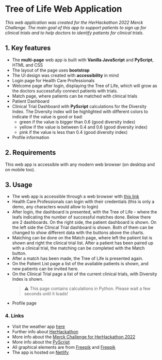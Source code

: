 # Tree of Life Web Application

*This web application was created for the HerHackathon 2022 Merck Challenge. The main goal of this app to support patients to sign up for clinical trials and to help doctors to identify patients for clinical trials.*

## 1. Key features

- The **multi-page** web app is built with **Vanilla JavaScript** and **PyScript**, HTML and CSS
- The layout of the page uses **bootstrap**
- The UI design was created with **accessibility** in mind
- Login page for Health Care Professionals
- Welcome page after login, displaying the Tree of Life, which will grow as the doctors successfully connect patients with trials.
- Match page, where patients can be matched with clinical trials
- Patient Dashboard
- Clinical Trial Dashboard with **PyScript** calculations for the Diversity Index. The Diversity index will be highlighted with different colors to indicate if the value is good or bad: 
    - green if the value is bigger than 0.6 (good diversity index)
  - yellow if the value is between 0.4 and 0.6 (good diversity index)
  - pink if the value is less than 0.4 (good diversity index)
- Profile information

## 2. Requirements

This web app is accessible with any modern web browser (on desktop and on mobile too).

## 3. Usage

- The web app is accessible through a web browser with [this link](https://clever-croquembouche-61c5a6.netlify.app/)
- Health Care Professionals can login with their credentials (this is only a demo, any characters would allow to login)
- After login, the dashboard is presented, with the Tree of Life - where the leafs indicating the number of successful matches done. Below there are 2 dashboards. On the right side, the patient dashboard is shown. On the left side the Clinical Trial dashboard is shown. Both of them can be changed to show different data with the buttons above the charts.
- Matching can be done on the Match page, where left the patient list is shown and right the clinical trial list. After a patient has been paired up with a clinical trial, the matching can be completed with the Match button.
- After a match has been made, the Tree of Life is presented again.
- On the Patient List page a list of the available patients is shown, and new patients can be invited here.
- On the Clinical Trial page a list of the current clinical trials, with Diversity Index is shown.
    > ⚠️ This page contains calculations in Python. Please wait a few seconds until it loads!
- Profile page

### 4. Links

- Visit the weather app [here](https://clever-croquembouche-61c5a6.netlify.app/)
- Further info about [HerHackathon](https://thehackathoncompany.com/herhackathon/)
- More info about the [Merck Challenge for HerHackathon 2022](https://thehackathoncompany.com/wp-content/uploads/2022/04/HE23E51.pdf)
- More info about the [PyScript](https://pyscript.net/)
- All graphical elements are from [Freepik](https://www.freepik.com/vectors/physical-examination) and [Freepik](https://www.freepik.com/vectors/roots)
- The app is hosted on [Netlify](https://www.netlify.com/)
